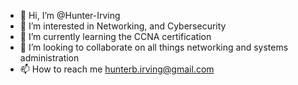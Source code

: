 - 👋 Hi, I’m @Hunter-Irving
- 👀 I’m interested in Networking, and Cybersecurity
- 🌱 I’m currently learning the CCNA certification
- 💞️ I’m looking to collaborate on all things networking and systems administration
- 📫 How to reach me hunterb.irving@gmail.com


